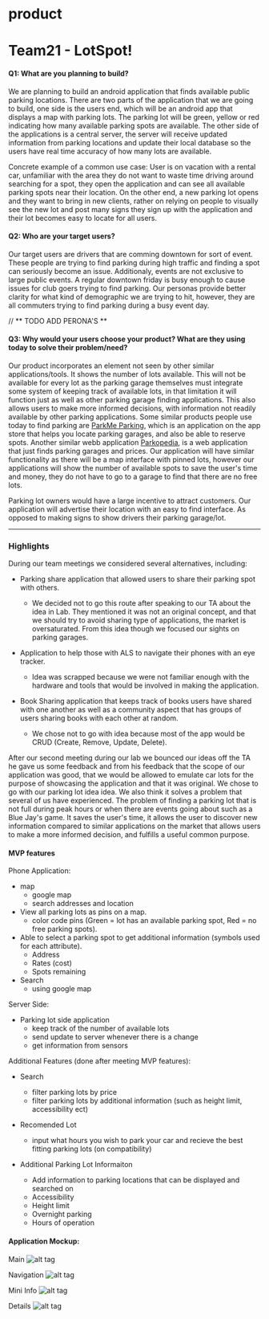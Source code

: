 # product

# Team21 - LotSpot!

#### Q1: What are you planning to build?

We are planning to build an android application that finds available public parking locations. There are two parts of the application that we are going to build, one side is the users
end, which will be an android app that displays a map with parking lots. The parking lot will be green, yellow or red indicating how many available parking spots are available.
The other side of the applications is a central server, the server will receive updated information from parking locations and update their local database so the users have 
real time accuracy of how many lots are available.

Concrete example of a common use case: User is on vacation with a rental car, unfamiliar with the area they do not want to waste time driving around searching for a spot,
they open the application and can see all available parking spots near their location.
On the other end, a new parking lot opens and they want to bring in new clients, rather on relying on people to visually see the new lot and post many signs they sign up with
the application and their lot becomes easy to locate for all users.



#### Q2: Who are your target users?

Our target users are drivers that are comming downtown for sort of event. These people are trying to find parking during high traffic and finding a spot can seriously 
become an issue. Additionaly, events are not exclusive to large public events. A regular downtown friday is busy enough to cause issues for club goers trying to find parking.
Our personas provide better clarity for what kind of demographic we are trying to hit, however, they are all commuters trying to find parking during a busy event day.

// ** TODO ADD PERONA'S **

#### Q3: Why would your users choose your product? What are they using today to solve their problem/need?

Our product incorporates an element not seen by other similar applications/tools. It shows the number of lots available. This will not be available for every lot as 
the parking garage themselves must integrate some system of keeping track of available lots, in that limitation it will function just as well as other parking garage
finding applications. This also allows users to make more informed decisions, with information not readily available by other parking applications.
Some similar products people use today to find parking are [ParkMe Parking](https://itunes.apple.com/ca/app/parkme-parking/id417605484?mt=8), 
which is an application on the app store that helps you locate parking garages, and also be able to reserve spots. Another similar webb application [Parkopedia](http://en.parkopedia.ca/parking/locations/toronto_on_canada_dpz83dffmxp/?arriving=201702061230&leaving=201702061430),
is a web application that just finds parking garages and prices. Our application will have similar functionality as there will be a map interface with pinned lots, however
our applications will show the number of available spots to save the user's time and money, they do not have to go to a garage to find that there are no free lots.

Parking lot owners would have a large incentive to attract customers. Our application will advertise their location with an easy to find interface. As opposed to making signs
to show drivers their parking garage/lot. 

----

### Highlights

During our team meetings we considered several alternatives, including:

- Parking share application that allowed users to share their parking spot with others.
	- We decided not to go this route after speaking to our TA about the idea in Lab. They mentioned it was not an original concept, and that we should try to avoid sharing type of applications, the market is oversaturated. From this idea though we focused our sights on parking garages.

- Application to help those with ALS to navigate their phones with an eye tracker.
	- Idea was scrapped because we were not familiar enough with the hardware and tools that would be involved in making the application.

- Book Sharing application that keeps track of books users have shared with one another as well as a community aspect that has groups of users sharing books with each other at random.
	- We chose not to go with idea because most of the app would be CRUD (Create, Remove, Update, Delete).

After our second meeting during our lab we bounced our ideas off the TA he gave us some feedback and from his feedback that the scope of our application was good, that we would be
allowed to emulate car lots for the purpose of showcasing the application and that it was original. We chose to go with our parking lot idea idea. We also think it solves a
problem that several of us have experienced. The problem of finding a parking lot that is not full during peak hours or when there are events going about such as a Blue Jay's game.
It saves the user's time, it allows the user to discover new information compared to similar applications on the market that allows users to make a more informed decision, 
and fulfills a useful common purpose.

#### MVP features

Phone Application:

- map
	- google map
	- search addresses and location
- View all parking lots as pins on a map.
	- color code pins (Green = lot has an available parking spot, Red = no free parking spots).
- Able to select a parking spot to get additional information (symbols used for each attribute).
	- Address
	- Rates (cost)
	- Spots remaining
- Search
	- using google map

Server Side:

- Parking lot side application
	- keep track of the number of available lots
	- send update to server whenever there is a change
	- get information from sensors


Additional Features (done after meeting MVP features):

- Search
	- filter parking lots by price
	- filter parking lots by additional information (such as height limit, accessibility ect)

- Recomended Lot
	- input what hours you wish to park your car and recieve the best fitting parking lots (on compatibility)

- Additional Parking Lot Informaiton
	- Add information to parking locations that can be displayed and searched on
	- Accessibility
	- Height limit
	- Overnight parking
	- Hours of operation


#### Application Mockup:

Main
![alt tag](https://github.com/csc301-winter-2017/project-team-21/blob/master/deliverables/main.jpg)

Navigation
![alt tag](https://github.com/csc301-winter-2017/project-team-21/blob/master/deliverables/navigation.jpg)

Mini Info
![alt tag](https://github.com/csc301-winter-2017/project-team-21/blob/master/deliverables/miniInfo.jpg)

Details
![alt tag](https://github.com/csc301-winter-2017/project-team-21/blob/master/deliverables/details.jpg)



